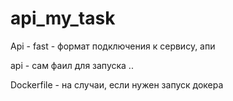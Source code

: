 # api_my_task
Api - fast - формат подключения к сервису, апи

api - сам фаил для запуска ..

Dockerfile - на случаи, если нужен запуск докера
